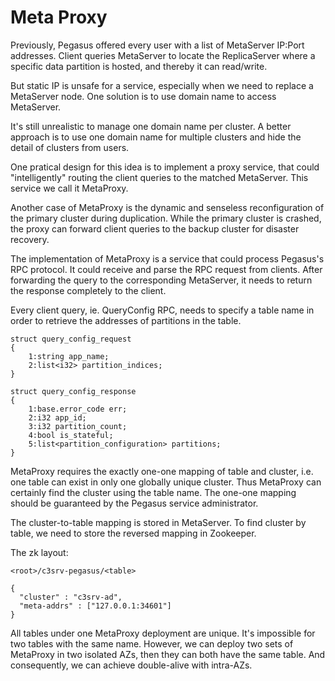 # Meta Proxy

Previously, Pegasus offered every user with a list of MetaServer IP:Port addresses. Client queries MetaServer to locate the ReplicaServer where a specific data partition is hosted, and thereby it can read/write. 

But static IP is unsafe for a service, especially when we need to replace a MetaServer node. One solution is to use domain name to access MetaServer.

It's still unrealistic to manage one domain name per cluster. A better approach is to use one domain name for multiple clusters and hide the detail of clusters from users.

One pratical design for this idea is to implement a proxy service, that could "intelligently" routing the client queries to the matched MetaServer. This service we call it MetaProxy.

Another case of MetaProxy is the dynamic and senseless reconfiguration of the primary cluster during duplication. While the primary cluster is crashed, the proxy can forward client queries to the backup cluster for disaster recovery.

The implementation of MetaProxy is a service that could process Pegasus's RPC protocol. It could receive and parse the RPC request from clients. After forwarding the query to the corresponding MetaServer, it needs to return the response completely to the client.

Every client query, ie. QueryConfig RPC, needs to specify a table name in order to retrieve the addresses of partitions in the table. 

```thrift
struct query_config_request
{
    1:string app_name;
    2:list<i32> partition_indices;
}

struct query_config_response
{
    1:base.error_code err;
    2:i32 app_id;
    3:i32 partition_count;
    4:bool is_stateful;
    5:list<partition_configuration> partitions;
}
```

MetaProxy requires the exactly one-one mapping of table and cluster, i.e. one table can exist in only one globally unique cluster. Thus MetaProxy can certainly find the cluster using the table name.
The one-one mapping should be guaranteed by the Pegasus service administrator.

The cluster-to-table mapping is stored in MetaServer. To find cluster by table, we need to store the reversed mapping in Zookeeper.

The zk layout:

```
<root>/c3srv-pegasus/<table>

{
  "cluster" : "c3srv-ad",
  "meta-addrs" : ["127.0.0.1:34601"]
}
```

All tables under one MetaProxy deployment are unique. It's impossible for two tables with the same name. However, we can deploy two sets of MetaProxy in two isolated AZs, then they can both have the same table. And consequently, we can achieve double-alive with intra-AZs.
